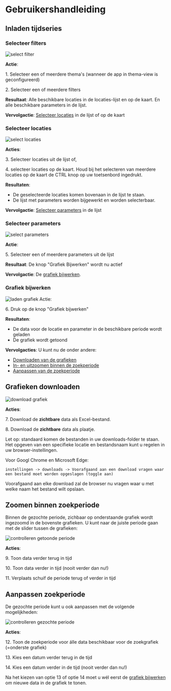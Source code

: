 # Gebruikershandleiding

## Inladen tijdseries
### Selecteer filters
![](images/select_filter_nl.png "select filter")

**Actie**:

1\. Selecteer een of meerdere thema's (wanneer de app in thema-view is geconfigureerd)

2\. Selecteer een of meerdere filters

**Resultaat**: Alle beschikbare locaties in de locaties-lijst en op de kaart. En alle beschikbare parameters in de lijst.

**Vervolgactie**: [Selecteer locaties](#selecteer-locaties) in de lijst of op de kaart

### Selecteer locaties
![](images/select_locations_nl.png "select locaties")

**Acties**:

3\. Selecteer locaties uit de lijst of,

4\. selecteer locaties op de kaart. Houd bij het selecteren van meerdere locaties op de kaart de CTRL knop op uw toetsenbord ingedrukt.

**Resultaten**:

- De geselecteerde locaties komen bovenaan in de lijst te staan.
- De lijst met parameters worden bijgewerkt en worden selecterbaar.

**Vervolgactie**: [Selecteer parameters](#selecteer-parameters) in de lijst

### Selecteer parameters

![](images/select_parameters_nl.png "select parameters")


**Actie**:

5\. Selecteer een of meerdere parameters uit de lijst

**Resultaat**: De knop "Grafiek Bijwerken" wordt nu actief

**Vervolgactie**: De [grafiek bijwerken](#grafiek-bijwerken).

### Grafiek bijwerken
![](images/load_graph_nl.png "laden grafiek")
Actie:

6\. Druk op de knop "Grafiek bijwerken"

**Resultaten**:

- De data voor de locatie en parameter in de beschikbare periode wordt geladen
- De grafiek wordt getoond

**Vervolgacties**: U kunt nu de onder andere:

- [Downloaden van de grafieken](#grafieken-downloaden)
- [In- en uitzoomen binnen de zoekperiode](#zoomen-binnen-zoekperiode)
- [Aanpassen van de zoekperiode](#aanpassen-zoekperiode)

## Grafieken downloaden

![](images/download_nl.png "download grafiek")

**Acties**:

7\. Download de **zichtbare** data als Excel-bestand.

8\. Download de **zichtbare** data als plaatje.

Let op: standaard komen de bestanden in uw downloads-folder te staan. Het opgeven van een specifieke locatie en bestandsnaam kunt u regelen in uw browser-instellingen.

Voor Googl Chrome en Microsoft Edge:
```
instellingen -> downloads -> Voorafgaand aan een download vragen waar een bestand moet worden opgeslagen (toggle aan)
```
Voorafgaand aan elke download zal de browser nu vragen waar u met welke naam het bestand wilt opslaan.

## Zoomen binnen zoekperiode
Binnen de gezochte periode, zichbaar op onderstaande grafiek wordt ingezoomd in de bovenste grafieken. U kunt naar de juiste periode gaan met de slider tussen de grafieken:

![](images/control_viewperiod_nl.png "controlleren getoonde periode")

**Acties**:

9\. Toon data verder terug in tijd

10\. Toon data verder in tijd (nooit verder dan nu!)

11\. Verplaats schuif de periode terug of verder in tijd

## Aanpassen zoekperiode
De gezochte periode kunt u ook aanpassen met de volgende mogelijkheden:

![](images/control_searchperiod_nl.png "controlleren gezochte periode")

**Acties**:

12\. Toon de zoekperiode voor álle data beschikbaar voor de zoekgrafiek (=onderste grafiek)

13\. Kies een datum verder terug in de tijd

14\. Kies een datum verder in de tijd (nooit verder dan nu!)

Na het kiezen van optie 13 of optie 14 moet u wél eerst de [grafiek bijwerken](#grafiek-bijwerken) om nieuwe data in de grafiek te tonen.

